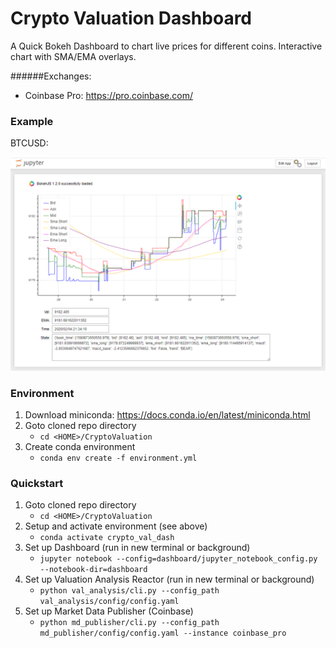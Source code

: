 # Crypto Valuation Dashboard

A Quick Bokeh Dashboard to chart live prices for different coins. Interactive chart with SMA/EMA overlays.

######Exchanges:
* Coinbase Pro: https://pro.coinbase.com/

### Example 
BTCUSD:

![BTCUSD Dashboard](example_dash.png)

### Environment
1. Download miniconda: https://docs.conda.io/en/latest/miniconda.html
1. Goto cloned repo directory
    * `cd <HOME>/CryptoValuation`
1. Create conda environment
    * `conda env create -f environment.yml`

### Quickstart
1. Goto cloned repo directory
    * `cd <HOME>/CryptoValuation`
1. Setup and activate environment (see above)
    * `conda activate crypto_val_dash`
1. Set up Dashboard (run in new terminal or background)
    * `jupyter notebook --config=dashboard/jupyter_notebook_config.py --notebook-dir=dashboard`
1. Set up Valuation Analysis Reactor (run in new terminal or background)
    * `python val_analysis/cli.py --config_path val_analysis/config/config.yaml`
1. Set up Market Data Publisher (Coinbase)
    * `python md_publisher/cli.py --config_path md_publisher/config/config.yaml --instance coinbase_pro`
